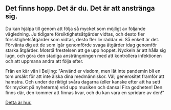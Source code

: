## Det finns hopp. Det är du. Det är att anstränga sig.

Du kan hjälpa till genom att följa så mycket som möjligt av följande vägledning. Ju tidigare försiktighetsåtgärder vidtas, och desto fler försiktighetsåtgärder som vidtas, desto fler liv räddar vi. Så enkelt är det. Förvänta dig att de som igår genomförde svaga åtgärder idag genomför starka åtgärder. Motstå frestelsen att ge upp hoppet. Nyckeln är att hålla sig lugn, och göra den stadiga ansträngningen med att kontrollera infektionen och att uppmana andra att följa efter.

Från en kär vän i Beijing: "Använd er visdom, men låt inte pandemin bli en tom ursäkt för att inte älska dina medmänniskor. Välj generositet framför att hamstra. Och under de riktigt svåra dagarna (eller kanske efter att ha sett för mycket på nyheterna) vrid upp musiken och dansa! Fira godheten! Den finns där, den kommer att finnas kvar, och du kan vara en spridare av den!" 

[Detta är hur.](/act-and-prepare/)

